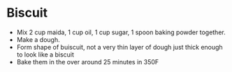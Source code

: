 # Biscuit
- Mix 2 cup maida, 1 cup oil, 1 cup sugar, 1 spoon baking powder together.
- Make a dough.
- Form shape of buiscuit, not a very thin layer of dough just thick enough to look like a biscuit
- Bake them in the over around 25 minutes in 350F
